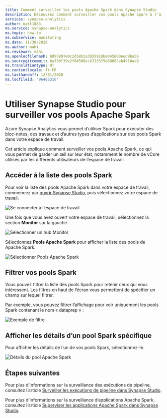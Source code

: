 ```yaml
---
title: Comment surveiller les pools Apache Spark dans Synapse Studio
description: Découvrez comment surveiller vos pools Apache Spark à l’aide de Synapse Studio.
services: synapse-analytics
author: matt1883
ms.service: synapse-analytics
ms.topic: how-to
ms.subservice: monitoring
ms.date: 11/30/2020
ms.author: mahi
ms.reviewer: mahi
ms.openlocfilehash: 8d95897e0c2d58b2a3955918be945800eed9ba56
ms.sourcegitcommit: 6a350f39e2f04500ecb7235f5d88682eb4910ae8
ms.translationtype: HT
ms.contentlocale: fr-FR
ms.lasthandoff: 12/01/2020
ms.locfileid: "96465316"
---
```

# <a name="use-synapse-studio-to-monitor-your-apache-spark-pools"></a>Utiliser Synapse Studio pour surveiller vos pools Apache Spark

Azure Synapse Analytics vous permet d’utiliser Spark pour exécuter des bloc-notes, des travaux et d’autres types d’applications sur des pools Spark dans votre espace de travail.

Cet article explique comment surveiller vos pools Apache Spark, ce qui vous permet de garder un œil sur leur état, notamment le nombre de vCore utilisés par les différents utilisateurs de l’espace de travail.

## <a name="access-spark-pools-list"></a>Accéder à la liste des pools Spark

Pour voir la liste des pools Apache Spark dans votre espace de travail, commencez par [ouvrir Synapse Studio](https://web.azuresynapse.net/), puis sélectionnez votre espace de travail.

![Se connecter à l’espace de travail](./media/common/login-workspace.png)

Une fois que vous avez ouvert votre espace de travail, sélectionnez la section **Monitor** sur la gauche.

![Sélectionner un hub Monitor](./media/common/left-nav.png)

Sélectionnez **Pools Apache Spark** pour afficher la liste des pools de Apache Spark.

 ![Sélectionner Pools Apache Spark](./media/how-to-monitor-spark-pools/monitor-hub-nav-spark-pools.png)

## <a name="filter-your-spark-pools"></a>Filtrer vos pools Spark

Vous pouvez filtrer la liste des pools Spark pour retenir ceux qui vous intéressent. Les filtres en haut de l’écran vous permettent de spécifier un champ sur lequel filtrer.

Par exemple, vous pouvez filtrer l’affichage pour voir uniquement les pools Spark contenant le nom « dataprep » :

![Exemple de filtre](./media/how-to-monitor-spark-pools/filter-example.png)

## <a name="view-details-about-a-specific-spark-pool"></a>Afficher les détails d’un pool Spark spécifique

Pour afficher les détails de l’un de vos pools Spark, sélectionnez-le.

![Détails du pool Apache Spark](./media/how-to-monitor-spark-pools/spark-pool-details.png)

## <a name="next-steps"></a>Étapes suivantes

Pour plus d’informations sur la surveillance des exécutions de pipeline, consultez l’article [Surveiller les exécutions de pipeline dans Synapse Studio](how-to-monitor-pipeline-runs.md). 

Pour plus d’informations sur la surveillance d’applications Apache Spark, consultez l’article [Superviser les applications Apache Spark dans Synapse Studio](how-to-monitor-spark-applications.md).
